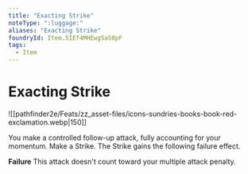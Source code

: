 ```yaml
---
title: "Exacting Strike"
noteType: ":luggage:"
aliases: "Exacting Strike"
foundryId: Item.5IEf4MHEwgSaS0pF
tags:
  - Item
---
```


# Exacting Strike
![[pathfinder2e/Feats/zz_asset-files/icons-sundries-books-book-red-exclamation.webp|150]]

You make a controlled follow-up attack, fully accounting for your momentum. Make a Strike. The Strike gains the following failure effect.

**Failure** This attack doesn't count toward your multiple attack penalty.
